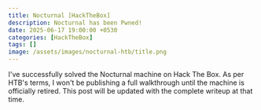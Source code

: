 ```yaml
---
title: Nocturnal [HackTheBox]
description: Nocturnal has been Pwned!
date: 2025-06-17 19:00:00 +0530
categories: [HackTheBox]
tags: []
image: /assets/images/nocturnal-htb/title.png
---
```


I've successfully solved the Nocturnal machine on Hack The Box. As per HTB's terms, I won't be publishing a full walkthrough until the machine is officially retired. This post will be updated with the complete writeup at that time.